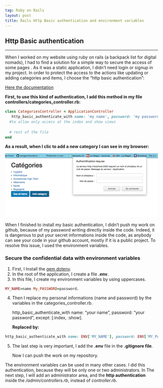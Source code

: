 ```yaml
---
tag: Ruby on Rails
layout: post
title: Rails Http Basic authentication and environment variables
---
```


## Http Basic authentication

---

When I worked on my website using ruby on rails (a backpack list for digital nomads), I had to find a solution for a simple way to secure the access of some pages . As it was a static application, I didn’t need login or signup in my project. In order to protect the access to the actions like updating or adding categories and items, I choose the “http basic authentication”:

[Here the documentation](http://api.rubyonrails.org/classes/ActionController/HttpAuthentication/Basic.html)

**First, to use this kind of authentication, I add this method in my file controllers/categories_controller.rb:**

```ruby
class CategoriesController < ApplicationController
   http_basic_authenticate_with name: 'my name', password: 'my password', only: [:index, :show]
  #to allow only access at the index and show views

  # rest of the file
end
```

**As a result, when I clic to add a new category I can see in my browser:**

![Popup](/images/popup.png)

When I finished to install my basic authentication, I didn’t push my work on github, because of my password writing directly inside the code. Indeed, it is dangerous to put your secret informations inside the code, as anybody can see your code in your github account, mostly if it is a public project.
To resolve this issue, I used the environment variables.

### Secure the confidential data with environment variables

1. First, I Install the [gem dotenv](https://github.com/bkeepers/dotenv).
2. In the root of the application, I create a file **.env**.
3. In this file, I create my environment variables by using uppercases.

```ruby
MY_NAME=name My_PASSWORD=password.
```

4. Then I replace my personal informations (name and password) by the variables in the categories_controller.rb.

   http_basic_authenticate_with name: “your name”, password: “your password”, except: [:index, :show].

   **Replaced by:**

```ruby
http_basic_authenticate_with name: ENV['MY_NAME'], password: ENV['MY_PASSWORD']
```

5. The last step is very important, I add the **.env** file in the **.gitignore file**.

   Now I can push the work on my repository.

The environment variables can be used in many other cases.
I did this authentication, because they will be only one or two administrators.
In The next step, I will add an administrator area, and the **http authentication** inside the _/admin/controllers.rb_, instead of _controller.rb_.
